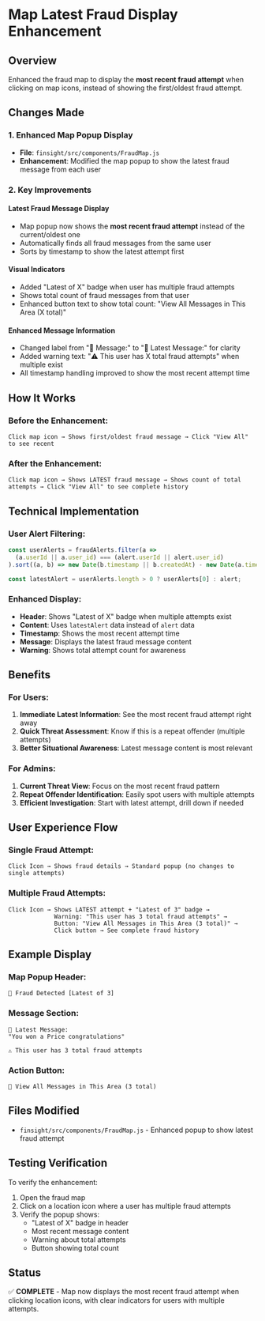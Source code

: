 # Map Latest Fraud Display Enhancement

## Overview
Enhanced the fraud map to display the **most recent fraud attempt** when clicking on map icons, instead of showing the first/oldest fraud attempt.

## Changes Made

### 1. **Enhanced Map Popup Display**
- **File**: `finsight/src/components/FraudMap.js`
- **Enhancement**: Modified the map popup to show the latest fraud message from each user

### 2. **Key Improvements**

#### **Latest Fraud Message Display**
- Map popup now shows the **most recent fraud attempt** instead of the current/oldest one
- Automatically finds all fraud messages from the same user
- Sorts by timestamp to show the latest attempt first

#### **Visual Indicators**
- Added "Latest of X" badge when user has multiple fraud attempts
- Shows total count of fraud messages from that user
- Enhanced button text to show total count: "View All Messages in This Area (X total)"

#### **Enhanced Message Information**
- Changed label from "💬 Message:" to "💬 Latest Message:" for clarity
- Added warning text: "⚠️ This user has X total fraud attempts" when multiple exist
- All timestamp handling improved to show the most recent attempt time

## **How It Works**

### **Before the Enhancement:**
```
Click map icon → Shows first/oldest fraud message → Click "View All" to see recent
```

### **After the Enhancement:**
```
Click map icon → Shows LATEST fraud message → Shows count of total attempts → Click "View All" to see complete history
```

## **Technical Implementation**

### **User Alert Filtering:**
```javascript
const userAlerts = fraudAlerts.filter(a => 
  (a.userId || a.user_id) === (alert.userId || alert.user_id)
).sort((a, b) => new Date(b.timestamp || b.createdAt) - new Date(a.timestamp || a.createdAt));

const latestAlert = userAlerts.length > 0 ? userAlerts[0] : alert;
```

### **Enhanced Display:**
- **Header**: Shows "Latest of X" badge when multiple attempts exist
- **Content**: Uses `latestAlert` data instead of `alert` data
- **Timestamp**: Shows the most recent attempt time
- **Message**: Displays the latest fraud message content
- **Warning**: Shows total attempt count for awareness

## **Benefits**

### **For Users:**
1. **Immediate Latest Information**: See the most recent fraud attempt right away
2. **Quick Threat Assessment**: Know if this is a repeat offender (multiple attempts)
3. **Better Situational Awareness**: Latest message content is most relevant

### **For Admins:**
1. **Current Threat View**: Focus on the most recent fraud pattern
2. **Repeat Offender Identification**: Easily spot users with multiple attempts
3. **Efficient Investigation**: Start with latest attempt, drill down if needed

## **User Experience Flow**

### **Single Fraud Attempt:**
```
Click Icon → Shows fraud details → Standard popup (no changes to single attempts)
```

### **Multiple Fraud Attempts:**
```
Click Icon → Shows LATEST attempt + "Latest of 3" badge → 
             Warning: "This user has 3 total fraud attempts" →
             Button: "View All Messages in This Area (3 total)" →
             Click button → See complete fraud history
```

## **Example Display**

### **Map Popup Header:**
```
🚨 Fraud Detected [Latest of 3]
```

### **Message Section:**
```
💬 Latest Message:
"You won a Price congratulations"

⚠️ This user has 3 total fraud attempts
```

### **Action Button:**
```
📍 View All Messages in This Area (3 total)
```

## **Files Modified**
- `finsight/src/components/FraudMap.js` - Enhanced popup to show latest fraud attempt

## **Testing Verification**
To verify the enhancement:
1. Open the fraud map
2. Click on a location icon where a user has multiple fraud attempts
3. Verify the popup shows:
   - "Latest of X" badge in header
   - Most recent message content
   - Warning about total attempts
   - Button showing total count

## **Status**
✅ **COMPLETE** - Map now displays the most recent fraud attempt when clicking location icons, with clear indicators for users with multiple attempts.

